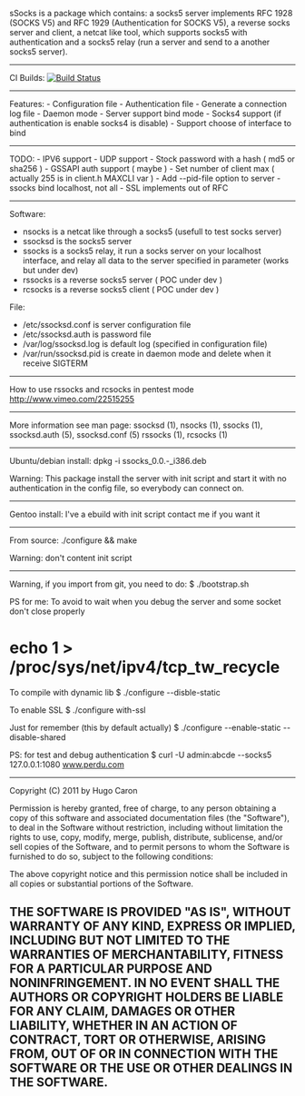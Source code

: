 sSocks is a package which contains: a socks5 server implements RFC 1928 (SOCKS V5) 
and RFC 1929 (Authentication for SOCKS V5), a reverse socks server and client, 
a netcat like tool, which supports socks5 with authentication 
and a socks5 relay (run a server and send to a another socks5 server).

------------------------------------------------------------------------
CI Builds:
[![Build Status](https://travis-ci.org/tostercx/ssocks.svg?branch=master)](https://travis-ci.org/tostercx/ssocks)

------------------------------------------------------------------------
Features:
	- Configuration file
	- Authentication file
	- Generate a connection log file
	- Daemon mode
	- Server support bind mode
	- Socks4 support (if authentication is enable socks4 is disable)
	- Support choose of interface to bind

------------------------------------------------------------------------
TODO:
	- IPV6 support
	- UDP support
	- Stock password with a hash ( md5 or sha256 )
	- GSSAPI auth support ( maybe )
	- Set number of client max ( actually 255 is in client.h MAXCLI var )
	- Add --pid-file option to server 
	- ssocks bind localhost, not all
	- SSL implements out of RFC
	
------------------------------------------------------------------------
Software:
  - nsocks is a netcat like through a socks5 (usefull to test socks server)
  - ssocksd is the socks5 server
  - ssocks is a socks5 relay, it run a socks server on your localhost interface,
 and relay all data to the server specified in parameter (works but under dev)
  - rssocks is a reverse socks5 server ( POC under dev )
  - rcsocks is a reverse socks5 client ( POC under dev )

File:
  - /etc/ssocksd.conf is server configuration file
  - /etc/ssocksd.auth is password file
  - /var/log/ssocksd.log is default log (specified in configuration file)
  - /var/run/ssocksd.pid is create in daemon mode and delete 
 when it receive SIGTERM
-----------------------------------------------------------------------

 How to use rssocks and rcsocks in pentest mode
 http://www.vimeo.com/22515255

------------------------------------------------------------------------
More information see man page:
ssocksd (1), nsocks (1), ssocks (1), ssocksd.auth (5), ssocksd.conf (5)
rssocks (1), rcsocks (1)

------------------------------------------------------------------------
Ubuntu/debian install:
	dpkg -i ssocks_0.0.*-*_i386.deb

Warning: This package install the server with init script and start it
with no authentication in the config file, so everybody can connect on.

------------------------------------------------------------------------
Gentoo install:
I've a ebuild with init script contact me if you want it

------------------------------------------------------------------------
From source:
	./configure && make

Warning: don't content init script

------------------------------------------------------------------------
Warning, if you import from git, you need to do:
 $ ./bootstrap.sh
 
PS for me: To avoid to wait when you debug the server and some 
socket don't close properly
 # echo 1 > /proc/sys/net/ipv4/tcp_tw_recycle
 
 To compile with dynamic lib
 $ ./configure --disble-static
 
 To enable SSL
 $ ./configure with-ssl
 
 Just for remember (this by default actually)
 $ ./configure --enable-static --disable-shared
 
PS: for test and debug authentication
 $ curl -U admin:abcde --socks5 127.0.0.1:1080 www.perdu.com

------------------------------------------------------------------------
Copyright (C) 2011 by Hugo Caron

Permission is hereby granted, free of charge, to any person obtaining a copy
of this software and associated documentation files (the "Software"), to deal
in the Software without restriction, including without limitation the rights
to use, copy, modify, merge, publish, distribute, sublicense, and/or sell
copies of the Software, and to permit persons to whom the Software is
furnished to do so, subject to the following conditions:

The above copyright notice and this permission notice shall be included in
all copies or substantial portions of the Software.

THE SOFTWARE IS PROVIDED "AS IS", WITHOUT WARRANTY OF ANY KIND, EXPRESS OR
IMPLIED, INCLUDING BUT NOT LIMITED TO THE WARRANTIES OF MERCHANTABILITY,
FITNESS FOR A PARTICULAR PURPOSE AND NONINFRINGEMENT. IN NO EVENT SHALL THE
AUTHORS OR COPYRIGHT HOLDERS BE LIABLE FOR ANY CLAIM, DAMAGES OR OTHER
LIABILITY, WHETHER IN AN ACTION OF CONTRACT, TORT OR OTHERWISE, ARISING FROM,
OUT OF OR IN CONNECTION WITH THE SOFTWARE OR THE USE OR OTHER DEALINGS IN
THE SOFTWARE.
------------------------------------------------------------------------
